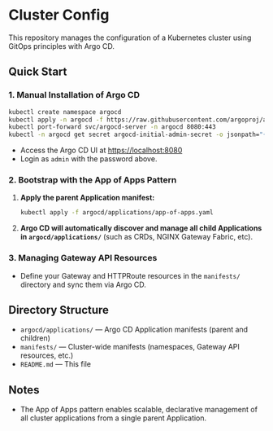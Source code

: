 # Cluster Config

This repository manages the configuration of a Kubernetes cluster using GitOps principles with Argo CD.

## Quick Start

### 1. Manual Installation of Argo CD

```sh
kubectl create namespace argocd
kubectl apply -n argocd -f https://raw.githubusercontent.com/argoproj/argo-cd/stable/manifests/install.yaml
kubectl port-forward svc/argocd-server -n argocd 8080:443
kubectl -n argocd get secret argocd-initial-admin-secret -o jsonpath="{.data.password}" | base64 -d; echo
```

- Access the Argo CD UI at [https://localhost:8080](https://localhost:8080)
- Login as `admin` with the password above.

### 2. Bootstrap with the App of Apps Pattern

1. **Apply the parent Application manifest:**
   ```sh
   kubectl apply -f argocd/applications/app-of-apps.yaml
   ```
2. **Argo CD will automatically discover and manage all child Applications in `argocd/applications/`** (such as CRDs, NGINX Gateway Fabric, etc).

### 3. Managing Gateway API Resources

- Define your Gateway and HTTPRoute resources in the `manifests/` directory and sync them via Argo CD.

## Directory Structure

- `argocd/applications/` — Argo CD Application manifests (parent and children)
- `manifests/` — Cluster-wide manifests (namespaces, Gateway API resources, etc.)
- `README.md` — This file

## Notes
- The App of Apps pattern enables scalable, declarative management of all cluster applications from a single parent Application.
